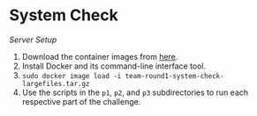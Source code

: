 # System Check

_Server Setup_

1. Download the container images from [here](https://presidentscup.cisa.us/files/pc4/team-round1-system-check-largefiles.tar.gz).
2. Install Docker and its command-line interface tool.
3. `sudo docker image load -i team-round1-system-check-largefiles.tar.gz`
4. Use the scripts in the `p1`, `p2`, and `p3` subdirectories to run each respective part of the challenge.

